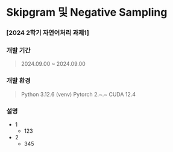 # Skipgram 및 Negative Sampling
### [2024 2학기 자연어처리 과제1]

### 개발 기간
> 2024.09.00 ~ 2024.09.00

### 개발 환경
> Python 3.12.6 (venv)
> Pytorch 2.~.~ CUDA 12.4

### 설명
+ 1
    + 123
+ 2
    + 345
